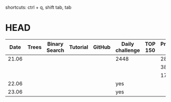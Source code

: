 shortcuts: ctrl + q, shift tab, tab

# HEAD

| Date  | Trees | Binary Search | Tutorial | GitHub | Daily challenge | TOP 150 | Programming-skills |
| ----- | ----- | ------------- | -------- | ------ | --------------- | ------- | ------------------ |
| 21.06 |       |               |          |        | 2448            |         | 28                 |
|       |       |               |          |        |                 |         | 389                |
|       |       |               |          |        |                 |         | 1768               |
| 22.06 |       |               |          |        | yes             |         |                    |
| 23.06 |       |               |          |        | yes             |         |                    |
